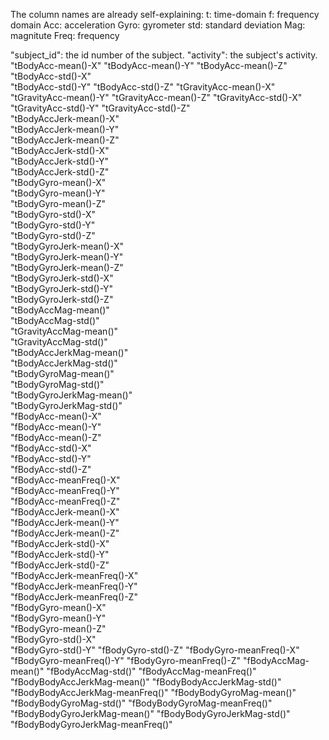 The column names are already self-explaining:
t: time-domain
f: frequency domain
Acc: acceleration
Gyro: gyrometer
std: standard deviation
Mag: magnitute
Freq: frequency

"subject_id": the id number of the subject.
"activity": the subject's activity.
"tBodyAcc-mean()-X"
"tBodyAcc-mean()-Y"
"tBodyAcc-mean()-Z"
"tBodyAcc-std()-X"               
"tBodyAcc-std()-Y"
"tBodyAcc-std()-Z"
"tGravityAcc-mean()-X"           
"tGravityAcc-mean()-Y"
"tGravityAcc-mean()-Z"
"tGravityAcc-std()-X"            
"tGravityAcc-std()-Y"
"tGravityAcc-std()-Z"            
"tBodyAccJerk-mean()-X"          
"tBodyAccJerk-mean()-Y"     
"tBodyAccJerk-mean()-Z"          
"tBodyAccJerk-std()-X"           
"tBodyAccJerk-std()-Y"    
"tBodyAccJerk-std()-Z"      
"tBodyGyro-mean()-X"             
"tBodyGyro-mean()-Y"            
"tBodyGyro-mean()-Z"             
"tBodyGyro-std()-X"              
"tBodyGyro-std()-Y"              
"tBodyGyro-std()-Z"              
"tBodyGyroJerk-mean()-X"         
"tBodyGyroJerk-mean()-Y"         
"tBodyGyroJerk-mean()-Z"         
"tBodyGyroJerk-std()-X"          
"tBodyGyroJerk-std()-Y"          
"tBodyGyroJerk-std()-Z"         
"tBodyAccMag-mean()"             
"tBodyAccMag-std()"             
"tGravityAccMag-mean()"          
"tGravityAccMag-std()"           
"tBodyAccJerkMag-mean()"        
"tBodyAccJerkMag-std()"          
"tBodyGyroMag-mean()"            
"tBodyGyroMag-std()"            
"tBodyGyroJerkMag-mean()"        
"tBodyGyroJerkMag-std()"         
"fBodyAcc-mean()-X"           
"fBodyAcc-mean()-Y"            
"fBodyAcc-mean()-Z"              
"fBodyAcc-std()-X"             
"fBodyAcc-std()-Y"             
"fBodyAcc-std()-Z"               
"fBodyAcc-meanFreq()-X"        
"fBodyAcc-meanFreq()-Y"          
"fBodyAcc-meanFreq()-Z"          
"fBodyAccJerk-mean()-X"        
"fBodyAccJerk-mean()-Y"          
"fBodyAccJerk-mean()-Z"          
"fBodyAccJerk-std()-X"        
"fBodyAccJerk-std()-Y"          
"fBodyAccJerk-std()-Z"           
"fBodyAccJerk-meanFreq()-X"   
"fBodyAccJerk-meanFreq()-Y"     
"fBodyAccJerk-meanFreq()-Z"      
"fBodyGyro-mean()-X"          
"fBodyGyro-mean()-Y"            
"fBodyGyro-mean()-Z"             
"fBodyGyro-std()-X"           
"fBodyGyro-std()-Y"
"fBodyGyro-std()-Z"
"fBodyGyro-meanFreq()-X"
"fBodyGyro-meanFreq()-Y"
"fBodyGyro-meanFreq()-Z"
"fBodyAccMag-mean()"
"fBodyAccMag-std()"
"fBodyAccMag-meanFreq()"
"fBodyBodyAccJerkMag-mean()"
"fBodyBodyAccJerkMag-std()"
"fBodyBodyAccJerkMag-meanFreq()"
"fBodyBodyGyroMag-mean()"
"fBodyBodyGyroMag-std()"
"fBodyBodyGyroMag-meanFreq()"
"fBodyBodyGyroJerkMag-mean()"
"fBodyBodyGyroJerkMag-std()"
"fBodyBodyGyroJerkMag-meanFreq()"
